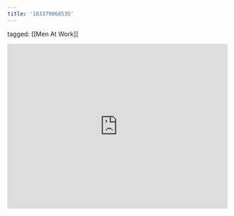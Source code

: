 ```yaml
---
title: '183379068535'
---
```

tagged: [[Men At Work]]
<iframe allow="accelerometer; autoplay; clipboard-write; encrypted-media; gyroscope; picture-in-picture" allowfullscreen="" frameborder="0" height="375" id="youtube_iframe" src="https://www.youtube.com/embed/XfR9iY5y94s?feature=oembed&amp;enablejsapi=1&amp;origin=https://safe.txmblr.com&amp;wmode=opaque" width="500"></iframe>